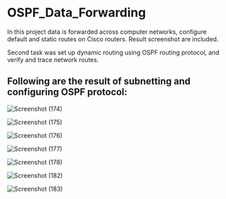 # OSPF_Data_Forwarding
In this project data is forwarded across computer networks, configure default and static routes on Cisco routers.  Result screenshot are included. 

Second task was set up dynamic routing using OSPF routing protocol, and verify and trace network routes.

## Following are the result of subnetting and configuring OSPF protocol:

![Screenshot (174)](https://user-images.githubusercontent.com/35185184/107434439-68ed2780-6af0-11eb-9782-720f5cb15db6.png)


![Screenshot (175)](https://user-images.githubusercontent.com/35185184/107434443-6a1e5480-6af0-11eb-9f41-fa43672c23d4.png)


![Screenshot (176)](https://user-images.githubusercontent.com/35185184/107434448-6b4f8180-6af0-11eb-88e3-2ef5f883694e.png)


![Screenshot (177)](https://user-images.githubusercontent.com/35185184/107434456-6d194500-6af0-11eb-9a80-8f53ff062c1b.png)


![Screenshot (178)](https://user-images.githubusercontent.com/35185184/107434463-6f7b9f00-6af0-11eb-81ac-54e7c8aabe95.png)


![Screenshot (182)](https://user-images.githubusercontent.com/35185184/107434479-73a7bc80-6af0-11eb-97d2-0d8d28053a6f.png)


![Screenshot (183)](https://user-images.githubusercontent.com/35185184/107434497-76a2ad00-6af0-11eb-844f-e7fca4baaf30.png)


